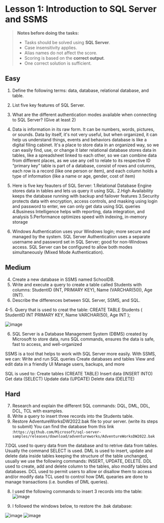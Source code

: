 # Lesson 1: Introduction to SQL Server and SSMS

> **Notes before doing the tasks:**
> - Tasks should be solved using **SQL Server**.
> - Case insensitivity applies.
> - Alias names do not affect the score.
> - Scoring is based on the **correct output**.
> - One correct solution is sufficient.

## Easy
1. Define the following terms: data, database, relational database, and table. 
2. List five key features of SQL Server.
3. What are the different authentication modes available when connecting to SQL Server? (Give at least 2)

1. Data is information in its raw form. It can be numbers, words, pictures, or sounds. Data by itself, it's not very useful, but when organized, it can help us understand things, events and behaviors
database is like a digital filing cabinet. It's a place to store data in an organized way, so we can easily find, use, or change it later
relational database stores data in tables, like a spreadsheet linked to each other, so we can combine data from different places, as we use any cell to relate to its respective ID “primary key”
table is part of a database, consist of rows and columns, each row is a record (like one person or item), and each column holds a type of information (like a name or age, gender, cost of item)

2. Here is five key feauters of SQL Server: 
1.Relational Database Engine stores data in tables and lets us query it using SQL.
2.High Availability keeps the database running with backup and failover features
3.Security protects data with encryption, access controls, and masking using login and password to enter, we can only get data using SQL queries 
4.Business Intelligence helps with reporting, data integration, and analysis
5.Performance optimizes speed with indexing, in-memory storage

3. Windows Authentication uses your Windows login; more secure and managed by the system.
SQL Server Authentication uses a separate username and password set in SQL Server; good for non-Windows access. SQL Server can be configured to allow both modes simultaneously (Mixed Mode Authentication).



## Medium
4. Create a new database in SSMS named SchoolDB.
5. Write and execute a query to create a table called Students with columns: StudentID (INT, PRIMARY KEY), Name (VARCHAR(50)), Age (INT).
6. Describe the differences between SQL Server, SSMS, and SQL.

4-5. Query that is used to creat the table: 
CREATE TABLE Students (
    StudentID INT PRIMARY KEY,
    Name VARCHAR(50),
    Age INT
);

![image](https://github.com/user-attachments/assets/cca0b2b7-3347-4a99-8218-cd66984f88ef)

6. SQL Server is a Database Management System (DBMS) created by Microsoft to 
store data, runs SQL commands, ensures the data is safe, fast to access, and well-organized

SSMS is a tool that helps to work with SQL Server more easily.
With SSMS, we can:
Write and run SQL queries
Create databases and tables
View and edit data in a friendly UI
Manage users, backups, and more

SQL is used to:
Create tables (CREATE TABLE)
Insert data (INSERT INTO)
Get data (SELECT)
Update data (UPDATE)
Delete data (DELETE)


## Hard
7. Research and explain the different SQL commands: DQL, DML, DDL, DCL, TCL with examples.
8. Write a query to insert three records into the Students table.
9. Restore AdventureWorksDW2022.bak file to your server. (write its steps to submit)
   You can find the database from this link :`https://github.com/Microsoft/sql-server-samples/releases/download/adventureworks/AdventureWorksDW2022.bak`

7.DQL used to query data from the database and to retrive data from tables. Usually the command SELECT is used.
DML is used to insert, update and delete data inside tables keeping the structure of the table unchanged, usually we use the following commands: INSERT, UPDATE, DELETE.
DDL used to create, add and delete column to the tables, also modify tables and databases.
DCL used to permit users to allow or disallow them to access and/or modify data 
TCL used to control how DML quearies are done to manage transactions (i.e. bundles of DML queries).


8. I used the following commands to insert 3 records into the table: 
![image](https://github.com/user-attachments/assets/11ee672d-c7f4-43a6-b8d1-804b23fa6971)

9. I followed the windows below, to restore the .bak database:

![image](https://github.com/user-attachments/assets/d1a6151c-54bd-49b4-95f5-e85c5e78a48a)
![image](https://github.com/user-attachments/assets/c77efbcf-fa63-4dea-a0d6-ab2ecbed40d5)

